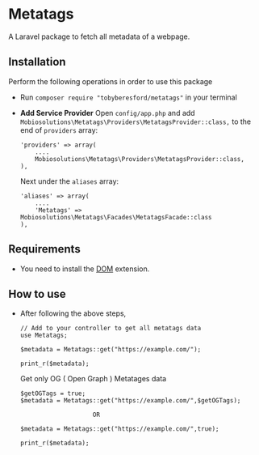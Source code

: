 ﻿# Metatags
A Laravel package to fetch all metadata of a webpage.

## Installation
Perform the following operations in order to use this package
- Run `composer require "tobyberesford/metatags"` in your terminal
- **Add Service Provider** 
   Open `config/app.php` and add `Mobiosolutions\Metatags\Providers\MetatagsProvider::class,` to the end of `providers` array:

    ```
    'providers' => array(
        ....
        Mobiosolutions\Metatags\Providers\MetatagsProvider::class,
    ),
    ```
   Next under the `aliases` array:

    ```
    'aliases' => array(
        ....
        'Metatags' => Mobiosolutions\Metatags\Facades\MetatagsFacade::class
    ),
    ```
## Requirements
- You need to install the [DOM](http://www.php.net/en/dom) extension.

## How to use

- After following the above steps, 

    ```
    // Add to your controller to get all metatags data
    use Metatags;

    $metadata = Metatags::get("https://example.com/");

    print_r($metadata);
    ```
    Get only OG ( Open Graph ) Metatages data

    ```
    $getOGTags = true;
    $metadata = Metatags::get("https://example.com/",$getOGTags);

                        OR

    $metadata = Metatags::get("https://example.com/",true);

    print_r($metadata);

    ```

    

